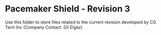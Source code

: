 # Pacemaker Shield - Revision 3

Use this folder to store files related to the current revision developed by CG Tech Inc (Company Contact: Gil Elgez)


